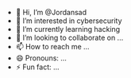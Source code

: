 - 👋 Hi, I’m @Jordansad
- 👀 I’m interested in cybersecurity
- 🌱 I’m currently learning hacking
- 💞️ I’m looking to collaborate on ...
- 📫 How to reach me ...
- 😄 Pronouns: ...
- ⚡ Fun fact: ...

<!---
Jordansad/Jordansad is a ✨ special ✨ repository because its `README.md` (this file) appears on your GitHub profile.
You can click the Preview link to take a look at your changes.
--->
